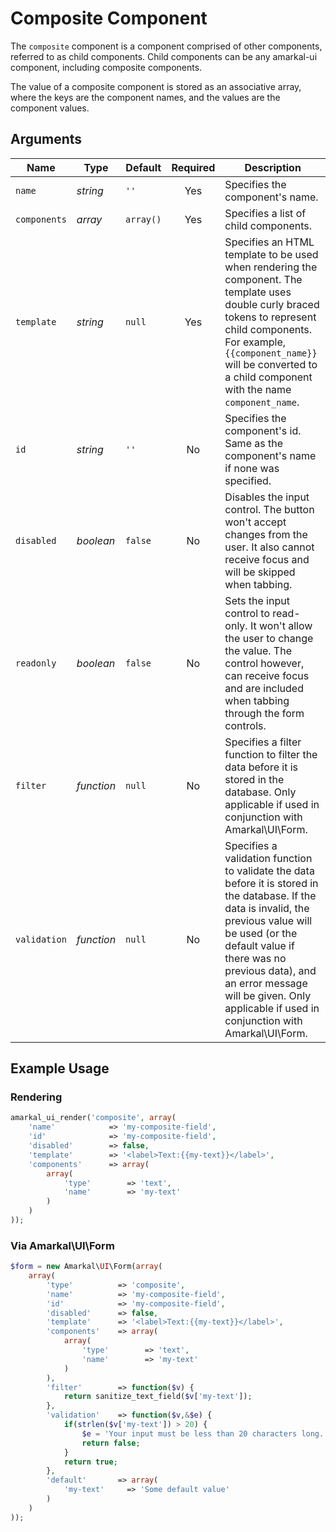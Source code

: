 # Composite Component

The `composite` component is a component comprised of other components, referred to as child components. Child components can be any amarkal-ui component, including composite components.

The value of a composite component is stored as an associative array, where the keys are the component names, and the values are the component values.

## Arguments

Name | Type | Default | Required | Description
---|---|---|:---:|---
`name`|*string*|`''`|Yes|Specifies the component's name.
`components`|*array*|`array()`|Yes|Specifies a list of child components.
`template`|*string*|`null`|Yes|Specifies an HTML template to be used when rendering the component. The template uses double curly braced tokens to represent child components. For example, `{{component_name}}` will be converted to a child component with the name `component_name`.
`id`|*string*|`''`|No|Specifies the component's id. Same as the component's name if none was specified.
`disabled`|*boolean*|`false`|No|Disables the input control. The button won't accept changes from the user. It also cannot receive focus and will be skipped when tabbing.
`readonly`|*boolean*|`false`|No|Sets the input control to read-only. It won't allow the user to change the value. The control however, can receive focus and are included when tabbing through the form controls.
`filter`|*function*|`null`|No|Specifies a filter function to filter the data before it is stored in the database. Only applicable if used in conjunction with Amarkal\UI\Form.
`validation`|*function*|`null`|No|Specifies a validation function to validate the data before it is stored in the database. If the data is invalid, the previous value will be used (or the default value if there was no previous data), and an error message will be given. Only applicable if used in conjunction with Amarkal\UI\Form. 

## Example Usage

### Rendering

```php
amarkal_ui_render('composite', array(
    'name'            => 'my-composite-field',
    'id'              => 'my-composite-field',
    'disabled'        => false,
    'template'        => '<label>Text:{{my-text}}</label>',
    'components'      => array(
        array(
            'type'        => 'text',
            'name'        => 'my-text'
        )
    )
));
```

### Via Amarkal\UI\Form

```php
$form = new Amarkal\UI\Form(array(
    array(
        'type'          => 'composite',
        'name'          => 'my-composite-field',
        'id'            => 'my-composite-field',
        'disabled'      => false,
        'template'      => '<label>Text:{{my-text}}</label>',
        'components'    => array(
            array(
                'type'        => 'text',
                'name'        => 'my-text'
            )
        ),
        'filter'        => function($v) {
            return sanitize_text_field($v['my-text']);
        },
        'validation'    => function($v,&$e) {
            if(strlen($v['my-text']) > 20) {
                $e = 'Your input must be less than 20 characters long.';
                return false;
            }
            return true;
        },
        'default'       => array(
            'my-text'     => 'Some default value'
        )
    )
));
```